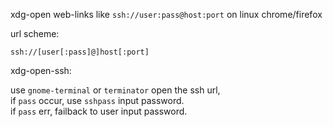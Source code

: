 xdg-open web-links like `ssh://user:pass@host:port` on linux chrome/firefox



url scheme:

    ssh://[user[:pass]@]host[:port]


xdg-open-ssh:

use `gnome-terminal` or `terminator` open the ssh url,  
  if `pass` occur, use `sshpass` input password.  
     if `pass` err, failback to user input password.
